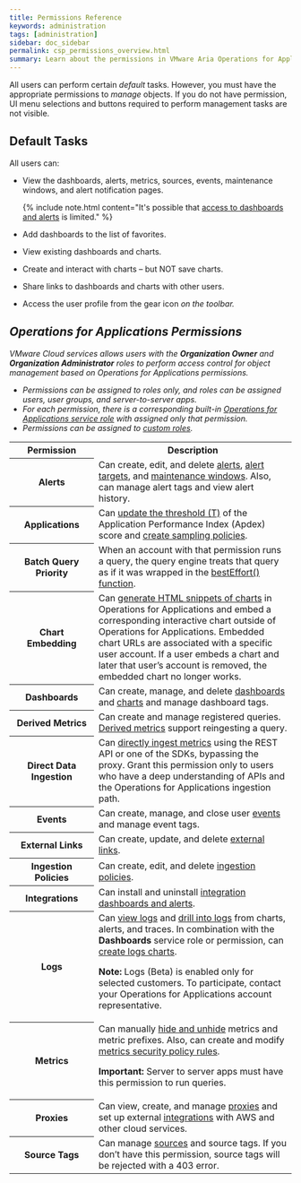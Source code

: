 ```yaml
---
title: Permissions Reference
keywords: administration
tags: [administration]
sidebar: doc_sidebar
permalink: csp_permissions_overview.html
summary: Learn about the permissions in VMware Aria Operations for Applications on VMware Cloud services.
---
```

All users can perform certain *default* tasks. However, you must have the appropriate permissions to *manage* objects. If you do not have permission, UI menu selections and buttons required to perform management tasks are not visible.

## Default Tasks

All users can:

  * View the dashboards, alerts, metrics, sources, events, maintenance windows, and alert notification pages.

      {% include note.html content="It's possible that [access to dashboards and alerts](csp_access.html#how-access-control-works) is limited." %}
  * Add dashboards to the list of favorites.
  * View existing dashboards and charts.
  * Create and interact with charts – but NOT save charts.
  * Share links to dashboards and charts with other users.
  * Access the user profile from the gear icon <i class="fa fa-cog"/> on the toolbar.

## Operations for Applications Permissions

VMware Cloud services allows users with the **Organization Owner** and **Organization Administrator** roles to perform access control for object management based on Operations for Applications permissions. 
- Permissions can be assigned to roles only, and roles can be assigned users, user groups, and server-to-server apps.
- For each permission, there is a corresponding built-in [Operations for Applications service role](csp_getting_started.html#what-operations-for-applications-service-roles-are-available) with assigned only that permission.
- Permissions can be assigned to [custom roles](csp_getting_started.html#what-is-a-custom-role).

<table>
    <tr>
      <th width="30%">Permission</th>
      <th width="70%">Description</th>
    </tr>
    <tr>
      <th>Alerts</th>
      <td>Can create, edit, and delete <a href="alerts.html">alerts</a>, <a href="webhooks_alert_notification.html">alert targets</a>, and <a href="maintenance_windows_managing.html">maintenance windows</a>. Also, can manage alert tags and view alert history.</td>
    </tr>
    <tr>
      <th>Applications</th>
      <td>Can <a href="tracing_apdex.html">update the threshold (T)</a> of the Application Performance Index (Apdex) score and <a href="trace_sampling_policies.html">create sampling policies</a>.</td>
    </tr>
    <tr>
      <th>Batch Query Priority</th>
      <td>When an account with that permission runs a query, the query engine treats that query as if it was wrapped in the <a href="trace_sampling_policies.html">bestEffort() function</a>.</td>
    </tr>
    <tr>
      <th>Chart Embedding</th>
      <td>Can <a href="ui_sharing.html#embed-a-chart-in-other-uis">generate HTML snippets of charts</a> in Operations for Applications and embed a corresponding interactive chart outside of Operations for Applications. Embedded chart URLs are associated with a specific user account. If a user embeds a chart and later that user’s account is removed, the embedded chart no longer works.</td>
    </tr>
    <tr>
      <th>Dashboards</th>
      <td>Can create, manage, and delete <a href="ui_dashboards.html">dashboards</a> and <a href="ui_charts.html">charts</a> and manage dashboard tags.</td>
    </tr>
    <tr>
      <th>Derived Metrics</th>
      <td>Can create and manage registered queries. <a href="derived_metrics.html">Derived metrics</a> support reingesting a query.</td>
    </tr>
    <tr>
      <th>Direct Data Ingestion</th>
      <td>Can <a href="direct_ingestion.html">directly ingest metrics</a> using the REST API or one of the SDKs, bypassing the proxy. Grant this permission only to users who have a deep understanding of APIs and the Operations for Applications ingestion path.</td>
    </tr>
    <tr>
      <th>Events</th>
      <td>Can create, manage, and close user <a href="events.html">events</a> and manage event tags.</td>
    </tr>
    <tr>
      <th>External Links</th>
      <td>Can create, update, and delete <a href="external_links_managing.html">external links</a>.</td>
    </tr>
    <tr>
      <th>Ingestion Policies</th>
      <td>Can create, edit, and delete <a href="ingestion_policies.html">ingestion policies</a>.</td>
    </tr>
    <tr>
      <th>Integrations</th>
      <td>Can install and uninstall <a href="integrations.html">integration dashboards and alerts</a>.</td>
    </tr>
    <tr>
      <th>Logs</th>
      <td>Can <a href="logging_log_browser.html">view logs</a> and <a href="logging_drill_into_logs.html">drill into logs</a> from charts, alerts, and traces. In combination with the <strong>Dashboards</strong> service role or permission, can <a href="logging_logs_chart.html">create logs charts</a>.
      <p><strong>Note:</strong> Logs (Beta) is enabled only for selected customers. To participate, contact your Operations for Applications account representative.</p></td>
    </tr>
    <tr>
      <th>Metrics</th>
      <td>Can manually <a href="metrics_managing.html#hide-and-redisplay-metrics">hide and unhide</a> metrics and metric prefixes. Also, can create and modify <a href="metrics_managing.html">metrics security policy rules</a>.
      <p><strong>Important:</strong> Server to server apps must have this permission to run queries. </p></td>
    </tr>
    <tr>
      <th>Proxies</th>
      <td>Can view, create, and manage <a href="proxies_installing.html">proxies</a> and set up external <a href="label_integrations%20list.html">integrations</a> with AWS and other cloud services.</td>
    </tr>
    <tr>
      <th>Source Tags</th>
      <td>Can manage <a href="sources_managing.html">sources</a> and source tags. If you don’t have this permission, source tags will be rejected with a 403 error.</td>
    </tr>
  </table>